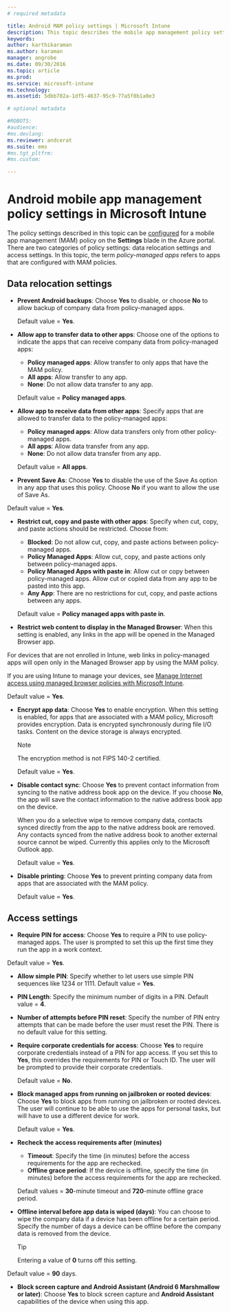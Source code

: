 ```yaml
---
# required metadata

title: Android MAM policy settings | Microsoft Intune
description: This topic describes the mobile app management policy settings for Android devices.
keywords:
author: karthikaramanms.author: karaman
manager: angrobe
ms.date: 09/30/2016
ms.topic: article
ms.prod:
ms.service: microsoft-intune
ms.technology:
ms.assetid: 5dbb702a-1df5-4637-95c9-77a5f0b1a0e3

# optional metadata

#ROBOTS:
#audience:
#ms.devlang:
ms.reviewer: andcerat
ms.suite: ems
#ms.tgt_pltfrm:
#ms.custom:

---
```


# Android mobile app management policy settings in Microsoft Intune
The policy settings described in this topic can be [configured](create-and-deploy-mobile-app-management-policies-with-microsoft-intune.md) for a mobile app management (MAM) policy on the **Settings** blade in the Azure portal.
There are two categories of policy settings: data relocation settings and access settings. In this topic, the term *policy-managed apps* refers to apps that are configured with MAM policies.

##  Data relocation settings

- **Prevent Android backups**: Choose **Yes** to disable, or choose **No** to allow backup of company data from policy-managed apps.

  Default value = **Yes**.
- **Allow app to transfer data to other apps**: Choose one of the options to indicate the apps that can receive company data from policy-managed apps:
  -   **Policy managed apps**: Allow transfer to only apps that have the MAM policy.
  -   **All apps**: Allow transfer to any app.
  -   **None**: Do not allow data transfer to any app.

  Default value = **Policy managed apps**.
- **Allow app to receive data from other apps**: Specify apps that are allowed to transfer data to the policy-managed apps:
  -   **Policy managed apps**: Allow data transfers only from other policy-managed apps.
  -   **All apps**: Allow data transfer from any app.
  -   **None**: Do not allow data transfer from any app.

  Default value = **All apps**.

-   **Prevent Save As**: Choose **Yes** to disable the use of the Save As option in any app that uses this policy. Choose **No** if you want to allow the use of Save As.

  Default value = **Yes**.
- **Restrict cut, copy and paste with other apps**: Specify when cut, copy, and paste actions should be restricted. Choose from:
  -   **Blocked**: Do not allow cut, copy, and paste actions between policy-managed apps.
  -   **Policy Managed Apps**: Allow cut, copy, and paste actions only between policy-managed apps.
  -   **Policy Managed Apps with paste in**: Allow cut or copy between policy-managed apps. Allow cut or copied data from any app to be pasted into this app.
  -   **Any App**: There are no restrictions for cut, copy, and paste actions between any apps.

  Default value = **Policy managed apps with paste in**.
-   **Restrict web content to display in the Managed Browser**: When this setting is enabled, any links in the app will be opened in the Managed Browser app.

  For devices that are not enrolled in Intune, web links in policy-managed apps will open only in the Managed Browser app by using the MAM policy.

  If you are using Intune to manage your devices, see [Manage Internet access using managed browser policies with Microsoft Intune](manage-internet-access-using-managed-browser-policies.md).

  Default value = **Yes**.
- **Encrypt app data**: Choose **Yes** to enable encryption. When this setting is enabled, for apps that are associated with a MAM policy, Microsoft provides encryption. Data is encrypted synchronously during file I/O tasks. Content on the device storage is always encrypted.
  >[!NOTE]
  >The encryption method is not FIPS 140-2 certified.

  Default value = **Yes**.

- **Disable contact sync**: Choose **Yes** to prevent contact information from syncing to the native address book app on the device. If you choose **No**, the app will save the contact information to the native address book app on the device.

  When you do a selective wipe to remove company data, contacts synced directly from the app to the native address book are removed. Any contacts synced from the native address book to another external source cannot be wiped. Currently this applies only to the Microsoft Outlook app.

  Default value = **Yes**.
- **Disable printing**: Choose **Yes** to prevent printing company data from apps that are associated with the MAM policy.

  Default value = **Yes**.

##  Access settings

- **Require PIN for access**: Choose **Yes** to require a PIN to use policy-managed apps. The user is prompted to set this up the first time they run the app in a work context.

 Default value = **Yes**.

 -  **Allow simple PIN**: Specify whether to let users use simple PIN sequences like 1234 or 1111. Default value = **Yes**.
 - **PIN Length**: Specify the minimum number of digits in a PIN. Default value = **4**.
 - **Number of attempts before PIN reset**: Specify the number of PIN entry attempts that can be made before the user must reset the PIN. There is no default value for this setting.
- **Require corporate credentials for access**: Choose **Yes** to require corporate credentials instead of a PIN for app access. If you set this to **Yes**, this overrides the requirements for PIN or Touch ID. The user will be prompted to provide their corporate credentials.

  Default value = **No**.
- **Block managed apps from running on jailbroken or rooted devices**: Choose **Yes** to block apps from running on jailbroken or rooted devices. The user will continue to be able to use the apps for personal tasks, but will have to use a different device for work.

  Default value = **Yes**.
- **Recheck the access requirements after (minutes)**
  -   **Timeout**: Specify the time (in minutes) before the access requirements for the app are rechecked.
  -   **Offline grace period**: If the device is offline, specify the time (in minutes) before the access requirements for the app are rechecked.

  Default values = **30**-minute timeout and **720**-minute offline grace period.

-   **Offline interval before app data is wiped (days)**: You can choose to wipe the company data if a device has been offline for a certain period.  Specify the number of days a device can be offline before the company data is removed from the device.

    >[!TIP]
    >Entering a value of **0** turns off this setting.

  Default value = **90** days.
- **Block screen capture and Android Assistant (Android 6 Marshmallow or later)**: Choose **Yes** to block screen capture and **Android Assistant** capabilities of the device when using this app.
